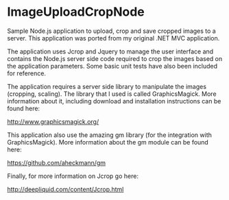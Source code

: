ImageUploadCropNode
===================

Sample Node.js application to upload, crop and save cropped images to a server. This application was ported from my original .NET MVC application.

The application uses Jcrop and Jquery to manage the user interface and contains the Node.js server side code required to crop the images based on the application parameters. Some basic unit tests have also been included for reference.

The application requires a server side library to manipulate the images (cropping, scaling). The library that I used is called GraphicsMagick. More information about it, including download and installation instructions can be found here:

http://www.graphicsmagick.org/

This application also use the amazing gm library (for the integration with GraphicsMagick). More information about the gm module can be found here:

https://github.com/aheckmann/gm

Finally, for more information on Jcrop go here:

http://deepliquid.com/content/Jcrop.html
